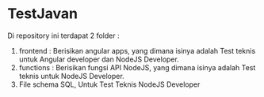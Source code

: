 # TestJavan

Di repository ini terdapat 2 folder : 
1. frontend : Berisikan angular apps, yang dimana isinya adalah Test teknis untuk Angular developer dan NodeJS Developer.
2. functions : Berisikan fungsi API NodeJS, yang dimana isinya adalah Test teknis untuk NodeJS Developer.
3. File schema SQL, Untuk Test Teknis NodeJS Developer
